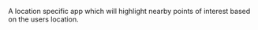 A location specific app which will highlight nearby points of interest based on the users location. 
